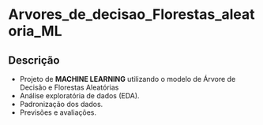 # Arvores_de_decisao_Florestas_aleatoria_ML
## Descrição
 * Projeto de **MACHINE LEARNING** utilizando o modelo de Árvore de Decisão e Florestas Aleatórias
 * Análise exploratória de dados (EDA).
 * Padronização dos dados.
 * Previsões e avaliações.


